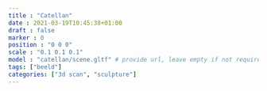 ```yaml
---
title : "Catellan"
date : 2021-03-19T10:45:38+01:00
draft : false
marker : 0
position : "0 0 0"
scale : "0.1 0.1 0.1"
model : "catellan/scene.gltf" # provide url, leave empty if not required
tags: ["beeld"]
categories: ["3d scan", "sculpture"]
---
```

